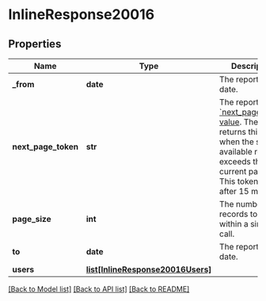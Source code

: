 # InlineResponse20016

## Properties
Name | Type | Description | Notes
------------ | ------------- | ------------- | -------------
**_from** | **date** | The report&#x27;s start date. | [optional] 
**next_page_token** | **str** | The report&#x27;s [&#x60;next_page_token&#x60; value](https://marketplace.zoom.us/docs/api-reference/pagination#next-page-token). The API returns this value when the set of available results exceeds the current page size. This token expires after 15 minutes. | [optional] 
**page_size** | **int** | The number of records to return within a single API call. | [optional] [default to 30]
**to** | **date** | The report&#x27;s end date. | [optional] 
**users** | [**list[InlineResponse20016Users]**](InlineResponse20016Users.md) |  | [optional] 

[[Back to Model list]](../README.md#documentation-for-models) [[Back to API list]](../README.md#documentation-for-api-endpoints) [[Back to README]](../README.md)

